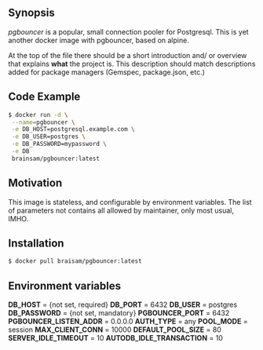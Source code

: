 ## Synopsis

*pgbouncer* is a popular, small connection pooler for Postgresql. This is yet another docker image with pgbouncer, based on alpine.

At the top of the file there should be a short introduction and/ or overview that explains **what** the project is. This description should match descriptions added for package managers (Gemspec, package.json, etc.)

## Code Example
```bash
$ docker run -d \
 --name=pgbouncer \
 -e DB_HOST=postgresql.example.com \
 -e DB_USER=postgres \
 -e DB_PASSWORD=mypassword \
 -e DB
 brainsam/pgbouncer:latest
```

## Motivation

This image is stateless, and configurable by environment variables. The list of parameters not contains all allowed by maintainer, only most usual, IMHO.

## Installation

```bash
$ docker pull braisam/pgbouncer:latest
```
## Environment variables

**DB_HOST** = {not set, required}
**DB_PORT** = 6432
**DB_USER** = postgres
**DB_PASSWORD** = {not set, mandatory}
**PGBOUNCER_PORT** = 6432
**PGBOUNCER_LISTEN_ADDR** = 0.0.0.0
**AUTH_TYPE** = any
**POOL_MODE** = session
**MAX_CLIENT_CONN** = 10000
**DEFAULT_POOL_SIZE** = 80
**SERVER_IDLE_TIMEOUT** = 10
**AUTODB_IDLE_TRANSACTION** = 10
